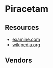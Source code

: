 # Piracetam

## Resources

- [examine.com](https://examine.com/supplements/phenylpiracetam/)
- [wikipedia.org](https://en.wikipedia.org/wiki/Phenylpiracetam)

## Vendors
